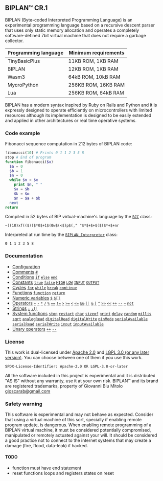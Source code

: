 
## BIPLAN™ CR.1
BIPLAN (Byte-coded Interpreted Programming Language) is an experimental programming language based on a recursive descent parser that uses only static memory allocation and operates a completely software-defined 7bit virtual machine that does not require a garbage collector.

| Programming language | Minimum requirements |
| -------------------- | -------------------- |
| TinyBasicPlus        |  11KB ROM,  1KB RAM  |
| BIPLAN               |  12KB ROM,  1KB RAM  |
| Wasm3                |  64kB ROM, 10kB RAM  |
| MycroPython          | 256KB ROM, 16KB RAM  |
| Lua                  | 256KB ROM, 64kB RAM  |

BIPLAN has a modern syntax inspired by Ruby on Rails and Python and it is expressly designed to operate efficiently on microcontrollers with limited resources although its implementation is designed to be easily extended and applied in other architectures or real time operative systems.

### Code example

Fibonacci sequence computation in 212 bytes of BIPLAN code:
```php
fibonacci(10) # Prints 0 1 1 2 3 5 8
stop # End of program
function fibonacci($x)
  $a = 0
  $b = 1
  $n = 0
  while $n < $x
    print $n, " "
    $a = $b
    $b = $n
    $n = $a + $b
  next
return
```
Compiled in 52 bytes of BIP virtual-machine's language by the [`BCC`](/src/BCC.h) class:
```
~((10)xf(($))$*0$+1$(0w$(<$)p$(," "$*$+$+$($($*+$+nr
```
Interpreted at run time by the [`BIPLAN_Interpreter`](/src/BIPLAN.h) class:
```
0 1 1 2 3 5 8
```

### Documentation
- [Configuration](/documentation/configuration.md)
- [Comments](/documentation/comments.md) [`#`](/documentation/comments.md#comments)  
- [Conditions](/documentation/conditions.md) [`if`](/documentation/conditions.md#conditions) [`else`](/documentation/conditions.md#conditions) [`end`](/documentation/conditions.md#conditions)
- [Constants](/documentation/constants.md) [`true`](/documentation/constants.md) [`false`](/documentation/constants.md) [`HIGH`](/documentation/constants.md) [`LOW`](/documentation/constants.md) [`INPUT`](/documentation/constants.md) [`OUTPUT`](/documentation/constants.md)
- [Cycles](/documentation/cycles.md) [`for`](/documentation/cycles.md#for) [`while`](/documentation/cycles.md#while) [`break`](/documentation/cycles.md#break) [`continue`](/documentation/cycles.md#continue)
- [Functions](/documentation/functions.md) [`function`](/documentation/functions.md#functions) [`return`](/documentation/functions.md#functions)
- [Numeric variables](/documentation/numeric-variables.md) [`$`](/documentation/numeric-variables.md#numeric-variables) [`$[]`](/documentation/numeric-variables.md#numeric-variables)
- [Operators](/documentation/operators.md) [`+`](https://github.com/gioblu/BIPLAN/blob/master/documentation/operators.md) [`-`](https://github.com/gioblu/BIPLAN/blob/master/documentation/operators.md) [`*`](https://github.com/gioblu/BIPLAN/blob/master/documentation/operators.md) [`/`](https://github.com/gioblu/BIPLAN/blob/master/documentation/operators.md) [`%`](https://github.com/gioblu/BIPLAN/blob/master/documentation/operators.md) [`==`](https://github.com/gioblu/BIPLAN/blob/master/documentation/operators.md) [`!=`](https://github.com/gioblu/BIPLAN/blob/master/documentation/operators.md) [`>`](https://github.com/gioblu/BIPLAN/blob/master/documentation/operators.md) [`>=`](https://github.com/gioblu/BIPLAN/blob/master/documentation/operators.md) [`<`](https://github.com/gioblu/BIPLAN/blob/master/documentation/operators.md) [`<=`](https://github.com/gioblu/BIPLAN/blob/master/documentation/operators.md) [`&&`](https://github.com/gioblu/BIPLAN/blob/master/documentation/operators.md) [`||`](https://github.com/gioblu/BIPLAN/blob/master/documentation/operators.md) [`&`](https://github.com/gioblu/BIPLAN/blob/master/documentation/operators.md) [`|`](https://github.com/gioblu/BIPLAN/blob/master/documentation/operators.md) [`^`](https://github.com/gioblu/BIPLAN/blob/master/documentation/operators.md) [`>>`](https://github.com/gioblu/BIPLAN/blob/master/documentation/operators.md) [`<<`](https://github.com/gioblu/BIPLAN/blob/master/documentation/operators.md) [`++`](https://github.com/gioblu/BIPLAN/blob/master/documentation/operators.md) [`--`](https://github.com/gioblu/BIPLAN/blob/master/documentation/operators.md) [`~`](https://github.com/gioblu/BIPLAN/blob/master/documentation/operators.md) [`not`](https://github.com/gioblu/BIPLAN/blob/master/documentation/operators.md)
- [Strings](/documentation/strings.md) [`:`](/documentation/strings.md#strings) [`:[]`](/documentation/strings.md#strings)
- [System functions](/documentation/system-functions.md) [`stop`](/documentation/system-functions.md#system-functions) [`restart`](/documentation/system-functions.md#system-functions) [`char`](/documentation/system-functions.md#system-functions) [`sizeof`](/documentation/system-functions.md#system-functions) [`print`](/documentation/system-functions.md#system-functions) [`delay`](/documentation/system-functions.md#system-functions) [`random`](/documentation/system-functions.md#system-functions) [`millis`](/documentation/system-functions.md#system-functions) [`sqrt`](/documentation/system-functions.md#system-functions) [`analogRead`](/documentation/system-functions.md#system-functions) [`digitalRead`](/documentation/system-functions.md#system-functions) [`digitalWrite`](/documentation/system-functions.md#system-functions) [`pinMode`](/documentation/system-functions.md#system-functions) [`serialAvailable`](/documentation/system-functions.md#system-functions) [`serialRead`](/documentation/system-functions.md#system-functions) [`serialWrite`](/documentation/system-functions.md#system-functions) [`input`](/documentation/system-functions.md#system-functions) [`inputAvailable`](/documentation/system-functions.md#system-functions)
- [Unary operators](/documentation/unary-operators.md) [`++`](/documentation/unary-operators.md#unary-operators) [`--`](/documentation/unary-operators.md#unary-operators)

### License
This work is dual-licensed under [Apache 2.0](LICENSE.Apache-2.0) and [LGPL 3.0 (or any later version)](LICENSE.LGPL-3.0-or-later).
You can choose between one of them if you use this work.

`SPDX-License-Identifier: Apache-2.0 OR LGPL-3.0-or-later`

All the software included in this project is experimental and it is distributed "AS IS" without any warranty, use it at your own risk. BIPLAN™ and its brand are registered trademarks, property of Giovanni Blu Mitolo gioscarab@gmail.com

### Safety warning
This software is experimental and may not behave as expected. Consider that using a virtual machine of this sort, specially if enabling remote program update, is dangerous. When enabling remote programming of a BIPLAN virtual machine, it must be considered potentially compromised, manipulated or remotely actuated against your will. It should be considered a good practice not to connect to the internet systems that may create a damage (fire, flood, data-leak) if hacked.

#### TODO
- function must have end statement
- reset functions loops and registers states on reset
